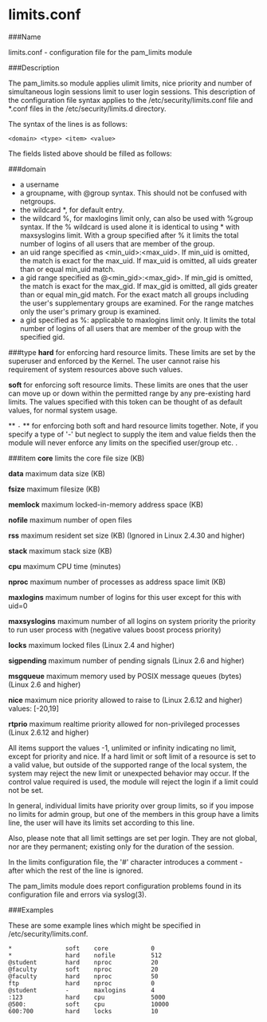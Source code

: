 # limits.conf

###Name

limits.conf - configuration file for the pam_limits module

###Description

The pam_limits.so module applies ulimit limits, nice priority and number of simultaneous login sessions limit to user login sessions. This description of the configuration file syntax applies to the /etc/security/limits.conf file and *.conf files in the /etc/security/limits.d directory.

The syntax of the lines is as follows:

`<domain> <type> <item> <value>`

The fields listed above should be filled as follows:

###domain
* a username
* a groupname, with @group syntax. This should not be confused with netgroups.
* the wildcard *, for default entry.
* the wildcard %, for maxlogins limit only, can also be used with %group syntax. If the % wildcard is used alone it is identical to using * with maxsyslogins limit. With a group specified after % it limits the total number of logins of all users that are member of the group.
* an uid range specified as <min_uid>:<max_uid>. If min_uid is omitted, the match is exact for the max_uid. If max_uid is omitted, all uids greater than or equal min_uid match.
* a gid range specified as @<min_gid>:<max_gid>. If min_gid is omitted, the match is exact for the max_gid. If max_gid is omitted, all gids greater than or equal min_gid match. For the exact match all groups including the user's supplementary groups are examined. For the range matches only the user's primary group is examined.
* a gid specified as %:<gid> applicable to maxlogins limit only. It limits the total number of logins of all users that are member of the group with the specified gid.
    
###type
**hard**
  for enforcing hard resource limits. These limits are set by the superuser and enforced by the Kernel. The user cannot raise his requirement of system resources above such values.
  
**soft**
  for enforcing soft resource limits. These limits are ones that the user can move up or down within the permitted range by any pre-existing hard limits. The values specified with this token can be thought of as default values, for normal system usage.

** `-` **
  for enforcing both soft and hard resource limits together.
  Note, if you specify a type of '-' but neglect to supply the item and value fields then the module will never enforce any limits on the specified user/group etc. .

###item
**core**
limits the core file size (KB)

**data**
maximum data size (KB)

**fsize**
maximum filesize (KB)

**memlock**
maximum locked-in-memory address space (KB)

**nofile**
maximum number of open files

**rss**
maximum resident set size (KB) (Ignored in Linux 2.4.30 and higher)

**stack**
maximum stack size (KB)

**cpu**
maximum CPU time (minutes)

**nproc**
maximum number of processes
as address space limit (KB)

**maxlogins**
maximum number of logins for this user except for this with uid=0

**maxsyslogins**
maximum number of all logins on system priority the priority to run user process with (negative values boost process priority)

**locks**
maximum locked files (Linux 2.4 and higher)

**sigpending**
maximum number of pending signals (Linux 2.6 and higher)

**msgqueue**
maximum memory used by POSIX message queues (bytes) (Linux 2.6 and higher)

**nice**
maximum nice priority allowed to raise to (Linux 2.6.12 and higher) values: [-20,19]

**rtprio**
maximum realtime priority allowed for non-privileged processes (Linux 2.6.12 and higher)

All items support the values -1, unlimited or infinity indicating no limit, except for priority and nice.
If a hard limit or soft limit of a resource is set to a valid value, but outside of the supported range of the local system, the system may reject the new limit or unexpected behavior may occur. If the control value required is used, the module will reject the login if a limit could not be set.

In general, individual limits have priority over group limits, so if you impose no limits for admin group, but one of the members in this group have a limits line, the user will have its limits set according to this line.

Also, please note that all limit settings are set per login. They are not global, nor are they permanent; existing only for the duration of the session.

In the limits configuration file, the '#' character introduces a comment - after which the rest of the line is ignored.

The pam_limits module does report configuration problems found in its configuration file and errors via syslog(3).

###Examples

These are some example lines which might be specified in /etc/security/limits.conf.
```
*               soft    core            0
*               hard    nofile          512
@student        hard    nproc           20
@faculty        soft    nproc           20
@faculty        hard    nproc           50
ftp             hard    nproc           0
@student        -       maxlogins       4
:123            hard    cpu             5000
@500:           soft    cpu             10000
600:700         hard    locks           10
```